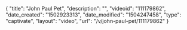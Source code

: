 {
    "title": "John Paul Pet",
    "description": "",
    "videoid": "111179862",
    "date_created": "1502923313",
    "date_modified": "1504247458",
    "type": "captivate",
    "layout": "video",
    "url": "\/v\/john-paul-pet\/111179862"
}